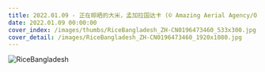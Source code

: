 ```yaml
---
title: 2022.01.09 - 正在晾晒的大米，孟加拉国达卡 (© Amazing Aerial Agency/Offset by Shutterstock)
date: 2022.01.09 00:00:00
cover_index: /images/thumbs/RiceBangladesh_ZH-CN0196473460_533x300.jpg
cover_detail: /images/RiceBangladesh_ZH-CN0196473460_1920x1080.jpg
---
```


![RiceBangladesh](/images/RiceBangladesh_ZH-CN0196473460_1920x1080.jpg)
